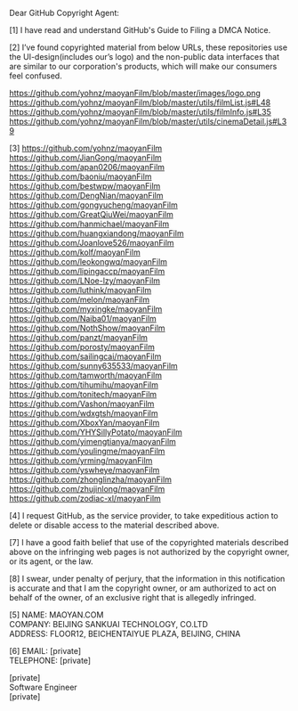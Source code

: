Dear GitHub Copyright Agent:

[1] I have read and understand GitHub's Guide to Filing a DMCA Notice.

[2] I’ve found copyrighted material from below URLs, these repositories use the UI-design(includes our’s logo) and the non-public data interfaces that are similar to our corporation's products, which will make our consumers feel confused.

https://github.com/yohnz/maoyanFilm/blob/master/images/logo.png     
https://github.com/yohnz/maoyanFilm/blob/master/utils/filmList.js#L48   
https://github.com/yohnz/maoyanFilm/blob/master/utils/filmInfo.js#L35   
https://github.com/yohnz/maoyanFilm/blob/master/utils/cinemaDetail.js#L39   

[3]
https://github.com/yohnz/maoyanFilm   
https://github.com/JianGong/maoyanFilm   
https://github.com/apan0206/maoyanFilm   
https://github.com/baoniu/maoyanFilm   
https://github.com/bestwpw/maoyanFilm   
https://github.com/DengNian/maoyanFilm   
https://github.com/gongyucheng/maoyanFilm   
https://github.com/GreatQiuWei/maoyanFilm   
https://github.com/hanmichael/maoyanFilm   
https://github.com/huangxiandong/maoyanFilm   
https://github.com/Joanlove526/maoyanFilm   
https://github.com/kolf/maoyanFilm   
https://github.com/leokongwq/maoyanFilm   
https://github.com/lipingaccp/maoyanFilm   
https://github.com/LNoe-lzy/maoyanFilm   
https://github.com/luthink/maoyanFilm   
https://github.com/melon/maoyanFilm   
https://github.com/myxingke/maoyanFilm   
https://github.com/Naiba01/maoyanFilm   
https://github.com/NothShow/maoyanFilm   
https://github.com/panzt/maoyanFilm   
https://github.com/porosty/maoyanFilm   
https://github.com/sailingcai/maoyanFilm   
https://github.com/sunny635533/maoyanFilm   
https://github.com/tamworth/maoyanFilm     
https://github.com/tihumihu/maoyanFilm   
https://github.com/tonitech/maoyanFilm   
https://github.com/Vashon/maoyanFilm   
https://github.com/wdxgtsh/maoyanFilm   
https://github.com/XboxYan/maoyanFilm   
https://github.com/YHYSillyPotato/maoyanFilm   
https://github.com/yimengtianya/maoyanFilm   
https://github.com/youlingme/maoyanFilm   
https://github.com/yrming/maoyanFilm   
https://github.com/yswheye/maoyanFilm   
https://github.com/zhonglinzha/maoyanFilm   
https://github.com/zhujinlong/maoyanFilm   
https://github.com/zodiac-xl/maoyanFilm   

[4] I request GitHub, as the service provider, to take expeditious action to delete or disable access to the material described above.

[7] I have a good faith belief that use of the copyrighted materials described above on the infringing web pages is not authorized by the copyright owner, or its agent, or the law.

[8] I swear, under penalty of perjury, that the information in this notification is accurate and that I am the copyright owner, or am authorized to act on behalf of the owner, of an exclusive right that is allegedly infringed.

[5]
NAME: MAOYAN.COM   
COMPANY: BEIJING SANKUAI TECHNOLOGY, CO.LTD  
ADDRESS: FLOOR12, BEICHENTAIYUE PLAZA, BEIJING, CHINA  

[6]
EMAIL: [private]  
TELEPHONE: [private]  

[private]  
Software Engineer  
[private]
